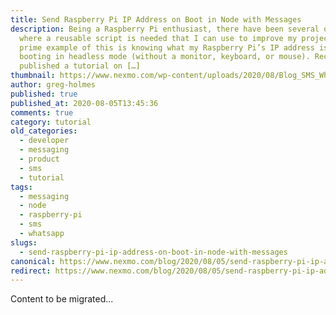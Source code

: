 ```yaml
---
title: Send Raspberry Pi IP Address on Boot in Node with Messages
description: Being a Raspberry Pi enthusiast, there have been several occasions
  where a reusable script is needed that I can use to improve my projects. A
  prime example of this is knowing what my Raspberry Pi’s IP address is when
  booting in headless mode (without a monitor, keyboard, or mouse). Recently I
  published a tutorial on […]
thumbnail: https://www.nexmo.com/wp-content/uploads/2020/08/Blog_SMS_WhatsApp_RaspberryPI_1200x600.png
author: greg-holmes
published: true
published_at: 2020-08-05T13:45:36
comments: true
category: tutorial
old_categories:
  - developer
  - messaging
  - product
  - sms
  - tutorial
tags:
  - messaging
  - node
  - raspberry-pi
  - sms
  - whatsapp
slugs:
  - send-raspberry-pi-ip-address-on-boot-in-node-with-messages
canonical: https://www.nexmo.com/blog/2020/08/05/send-raspberry-pi-ip-address-on-boot-in-node-with-messages
redirect: https://www.nexmo.com/blog/2020/08/05/send-raspberry-pi-ip-address-on-boot-in-node-with-messages
---
```

Content to be migrated...